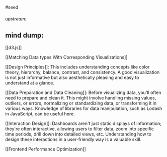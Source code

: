 #seed 
###### upstream: 

## mind dump: 


[[d3.js]]

[[Matching Data types With Corresponding Visualizations]]

[[Design Principles]]: This includes understanding concepts like color theory, hierarchy, balance, contrast, and consistency. A good visualization is not just informative but also aesthetically pleasing and easy to understand at a glance.

[[Data Preparation and Data Cleaning]]: Before visualizing data, you'll often need to prepare and clean it. This might involve handling missing values, outliers, or errors, normalizing or standardizing data, or transforming it in various ways. Knowledge of libraries for data manipulation, such as Lodash in JavaScript, can be useful here.

[[Interaction Design]]: Dashboards aren't just static displays of information; they're often interactive, allowing users to filter data, zoom into specific time periods, drill down into detailed views, etc. Understanding how to design these interactions in a user-friendly way is a valuable skill.

[[Frontend Performance Optimization]]
